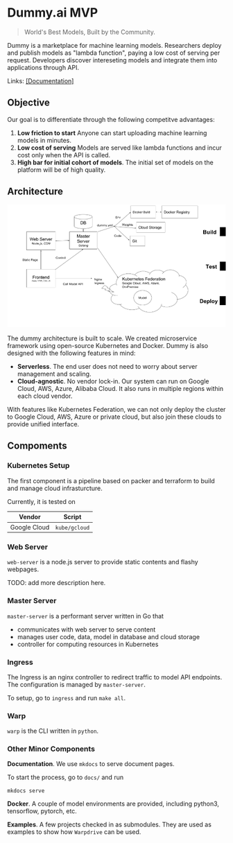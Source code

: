 # Dummy.ai MVP

> World's Best Models, Built by the Community.


Dummy is a marketplace for machine learning models. Researchers deploy and publish models as "lambda function", paying a low cost of serving per request. Developers discover intereseting models and integrate them into applications through API.

Links: [[Documentation]](http://docs.dummy.ai/)




## Objective

Our goal is to differentiate through the following competitve advantages:

1. **Low friction to start** Anyone can start uploading machine learning models in minutes.
2. **Low cost of serving** Models are served like lambda functions and incur cost only when the API is called.
3. **High bar for initial cohort of models**. The initial set of models on the platform will be of high quality.


## Architecture

![](docs/dummy-arch.png)

The dummy architecture is built to scale. We created microservice framework using open-source Kubernetes and Docker. Dummy is also designed with the following features in mind:

* **Serverless**. The end user does not need to worry about server management and scaling. 
* **Cloud-agnostic**. No vendor lock-in. Our system can run on Google Cloud, AWS, Azure, Alibaba Cloud. It also runs in multiple regions within each cloud vendor. 

With features like Kubernetes Federation, we can not only deploy the cluster to Google Cloud, AWS, Azure or private cloud, but also join these clouds to provide unified interface.


## Compoments

### Kubernetes Setup

The first component is a pipeline based on packer and terraform to build and manage cloud infrasturcture. 

Currently, it is tested on 

| Vendor  |  Script | 
|---|---|
| Google Cloud  |  `kube/gcloud` |  


### Web Server

`web-server` is a node.js server to provide static contents and flashy webpages.

TODO: add more description here.

### Master Server

`master-server` is a performant server written in Go that 

- communicates with web server to serve content
- manages user code, data, model in database and cloud storage
- controller for computing resources in Kubernetes


### Ingress

The Ingress is an nginx controller to redirect traffic to model API endpoints. The configuration is managed by `master-server`. 

To setup, go to `ingress` and run `make all`.

### Warp

`warp` is the CLI written in `python`. 

### Other Minor Components

**Documentation**. We use `mkdocs` to serve document pages. 

To start the process, go to `docs/` and run 

```
mkdocs serve
```

**Docker**. A couple of model environments are provided, including python3, tensorflow, pytorch, etc.

**Examples**. A few projects checked in as submodules. They are used as examples to show how `Warpdrive` can be used.
